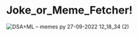# Joke_or_Meme_Fetcher!

![DSA+ML – memes py 27-09-2022 12_18_34 (2)](https://user-images.githubusercontent.com/91176771/192464308-ea670dba-6556-4546-be68-e9786e5fa297.png)
